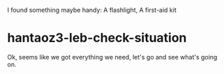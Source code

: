 I found something maybe handy:
  A flashlight,
  A first-aid kit

# hantaoz3-leb-check-situation
Ok, seems like we got everything we need, let's go and see what's going on.
